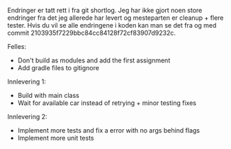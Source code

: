 Endringer er tatt rett i fra git shortlog. Jeg har ikke gjort noen store endringer fra det
jeg allerede har levert og mesteparten er cleanup + flere tester. Hvis du vil se alle
endringene i koden kan man se det fra og med commit 2103935f7229bbc84cc84128f72cf83907d9232c.

Felles:
* Don't build as modules and add the first assignment
* Add gradle files to gitignore

Innlevering 1:
* Build with main class
* Wait for available car instead of retrying + minor testing fixes

Innlevering 2:
* Implement more tests and fix a error with no args behind flags
* Implement more unit tests

